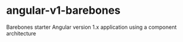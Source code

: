 # angular-v1-barebones
Barebones starter Angular version 1.x application using a component architecture
